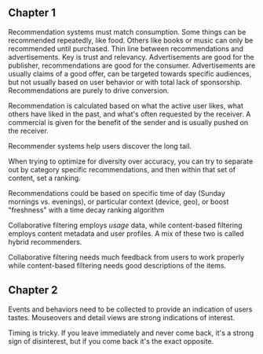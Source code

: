 ## Chapter 1
Recommendation systems must match consumption. Some things can be recommended repeatedly, like food. Others like books or music can only be recommended until purchased.
Thin line between recommendations and advertisements. Key is trust and relevancy. Advertisements are good for the publisher, recommendations are good for the consumer. Advertisements are usually claims of a good offer, can be targeted towards specific audiences, but not usually based on user behavior or with total lack of sponsorship. Recommendations are purely to drive conversion.

Recommendation is calculated based on what the active user likes, what others have liked in the past, and what's often requested by the receiver. A commercial is given for the benefit of the sender and is usually pushed on the receiver.

Recommender systems help users discover the long tail.

When trying to optimize for diversity over accuracy, you can try to separate out by category specific recommendations, and then within that set of content, set a ranking.

Recommendations could be based on specific time of day (Sunday mornings vs. evenings), or particular context (device, geo), or boost "freshness" with a time decay ranking algorithm

Collaborative filtering employs *usage* data, while content-based filtering employs content metadata and user profiles. A mix of these two is called hybrid recommenders.

Collaborative filtering needs much feedback from users to work properly while content-based filtering needs good descriptions of the items.

## Chapter 2

Events and behaviors need to be collected to provide an indication of users tastes. Mouseovers and detail views are strong indications of interest.

Timing is tricky. If you leave immediately and never come back, it's a strong sign of disinterest, but if you come back it's the exact opposite.
